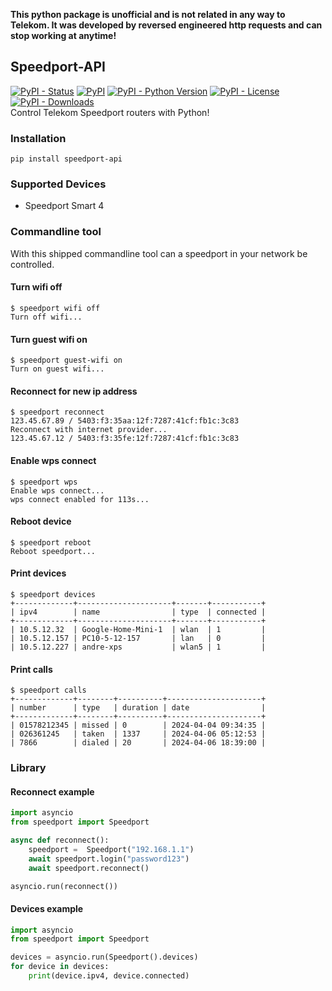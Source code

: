 **This python package is unofficial and is not related in any way to Telekom. It was developed by reversed engineered http requests and can stop working at anytime!**
  
## Speedport-API
[![PyPI - Status](https://img.shields.io/pypi/status/speedport-api)](https://pypi.org/project/speedport-api)
[![PyPI](https://img.shields.io/pypi/v/speedport-api?color=blue)](https://pypi.org/project/speedport-api)
[![PyPI - Python Version](https://img.shields.io/pypi/pyversions/speedport-api)](https://www.python.org/)
[![PyPI - License](https://img.shields.io/pypi/l/speedport-api)](https://github.com/Andre0512/speedport-api/blob/main/LICENSE)
[![PyPI - Downloads](https://img.shields.io/pypi/dm/speedport-api)](https://pypistats.org/packages/speedport-api)  
Control Telekom Speedport routers with Python!

### Installation
```commandline
pip install speedport-api
```

### Supported Devices
* Speedport Smart 4

### Commandline tool
With this shipped commandline tool can a speedport in your network be controlled.

#### Turn wifi off
```commandline
$ speedport wifi off
Turn off wifi...
```

#### Turn guest wifi on
```commandline
$ speedport guest-wifi on
Turn on guest wifi...
```

#### Reconnect for new ip address
```commandline
$ speedport reconnect
123.45.67.89 / 5403:f3:35aa:12f:7287:41cf:fb1c:3c83
Reconnect with internet provider...
123.45.67.12 / 5403:f3:35fe:12f:7287:41cf:fb1c:3c83
```

#### Enable wps connect
```commandline
$ speedport wps
Enable wps connect...
wps connect enabled for 113s...
```

#### Reboot device
```commandline
$ speedport reboot
Reboot speedport...
```

#### Print devices
```commandline
$ speedport devices
+-------------+---------------------+-------+-----------+
| ipv4        | name                | type  | connected |
+-------------+---------------------+-------+-----------+
| 10.5.12.32  | Google-Home-Mini-1  | wlan  | 1         |
| 10.5.12.157 | PC10-5-12-157       | lan   | 0         |
| 10.5.12.227 | andre-xps           | wlan5 | 1         |
```


#### Print calls
```commandline
$ speedport calls
+-------------+--------+----------+---------------------+
| number      | type   | duration | date                |
+-------------+--------+----------+---------------------+
| 01578212345 | missed | 0        | 2024-04-04 09:34:35 |
| 026361245   | taken  | 1337     | 2024-04-06 05:12:53 |
| 7866        | dialed | 20       | 2024-04-06 18:39:00 |
```

### Library

#### Reconnect example
```python
import asyncio
from speedport import Speedport

async def reconnect():
    speedport =  Speedport("192.168.1.1")
    await speedport.login("password123")
    await speedport.reconnect()

asyncio.run(reconnect())
```

#### Devices example
```python
import asyncio
from speedport import Speedport

devices = asyncio.run(Speedport().devices)
for device in devices:
    print(device.ipv4, device.connected)
```
